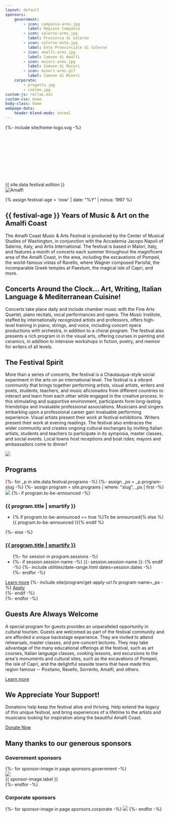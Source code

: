 ```yaml
---
layout: default
sponsors:
    government:
        - icon: campania-arms.jpg
          label: Regione Campania
        - icon: salerno-arms.jpg
          label: Provincia di Salerno
        - icon: salerno-ente.jpg
          label: Ente Pronvinciale di Salerno
        - icon: amalfi-arms.jpg
          label: Comune di Amalfi
        - icon: maiori-arms.jpg
          label: Comune di Maiori
        - icon: minori-arms.gif
          label: Comune di Minori
    corporate:
        - progetto.jpg
        - coelmo.jpg
custom-js: rellax.min
custom-css: home
body-class: home
webpage-data:
    header-blend-mode: normal
---
```

{%- include site/home-logo.svg -%}
<section id="hero">
    <div class="logo">
        <div id="logo-container"><div id="svg-container"><svg><use xlink:href="#home-logo" /></svg></div></div>
        <span>{{ site.data.festival.edition }}</span>
    </div>
    <div class="image-container">
        <img src="{{ site.image-directory | append: 'amalfi1.jpg' | relative_url }}" alt="Amalfi" class="rellax" data-rellax-speed="-2" />
    </div>
</section>

<section class="copy" markdown="1">

{% assign festival-age = 'now' | date: "%Y" | minus: 1997 %}

## {{ festival-age }} Years of Music & Art on the Amalfi Coast
The Amalfi Coast Music & Arts Festival is produced by the Center of Musical Studies of Washington, in conjunction with the Accademia Jacopo Napoli of Salerno, Italy, and Artis International. The festival is based in Maiori, Italy, and features a month of concerts each summer throughout the magnificent area of the Amalfi Coast, in the area, including the excavations of Pompeii, the world-famous vistas of Ravello, where Wagner composed Parisfal, the incomparable Greek temples at Paestum, the magical isle of Capri, and more.

</section>

<section class="copy" markdown="1">

## Concerts Around the Clock... Art, Writing, Italian Language & Mediterranean Cuisine!
Concerts take place daily and include chamber music with the Fine Arts Quartet, piano recitals, vocal performances and opera. The Music Institute, staffed by internationally recognized artists and professors, offers high-level training in piano, strings, and voice, including concert opera productions with orchestra, in addition to a choral program. The festival also presents a rich program in in the visual arts, offering courses in painting and ceramics, in addition to intensive workshops in fiction, poetry, and memoir for writers of all levels.


## The Festival Spirit
More than a series of concerts, the festival is a Chautauqua-style social experiment in the arts on an international level. The festival is a vibrant community that brings together performing artists, visual artists, writers and poets, students, teachers, and music aficionados from different countries to interact and learn from each other while engaged in the creative process. In this stimulating and supportive environment, participants form long-lasting friendships and invaluable professional associations. Musicians and singers embarking upon a professional career gain invaluable performing experience. Visual artists present their work at festival exhibitions. Writers present their work at evening readings. The festival also embraces the wider community and creates ongoing cultural exchanges by inviting Italian artists, students and teachers to participate in its symposia, master classes, and social events. Local towns host receptions and boat rides; mayors and ambassadors come to dinner!

</section>

<section id="festival" class="background-image-container">
<img src="{{ site.image-directory | append: "amalfi2.jpg" | relative_url }}" />

<div class="inset-container">
<div class="content-container">
<h2 id="programs">Programs</h2>
<div>
{%- for _p in site.data.festival.programs -%}
{%- assign _ps = _p.program-slug -%}
{%- assign program = site.programs | where: "slug", _ps | first -%}
<div>
    <img src="{{ site.program-assets-directory | append: _ps | append: '/home.jpg' | relative_url }}" />
    {%- if program.to-be-announced -%}
    <div>
        <h3 class="program-name">{{ program.title | smartify }}</h3>
        <ul><li>{% if program.to-be-announced == true %}To be announced{% else %}{{ program.to-be-announced }}{% endif %}</li></ul>
    </div>
    {%- else -%}
    <div>
        <a href="{{ program.url | relative_url }}">
            <h3 class="program-name">{{ program.title | smartify }}</h3>
        </a>
        <ul>
        {%- for session in program.sessions -%}
            <li>
            {%- if session.session-name -%}
                {{- session.session-name }}:
            {% endif -%}
            {%- include utilities/date-range.html dates=session.dates -%}
            </li>
        {%- endfor -%}
        </ul>
        <div class="buttons">
            <a href="{{ program.url | relative_url }}" class="  button">Learn more</a>
            {%- include site/program/get-apply-url.fx program-name=_ps -%}
            <a href="{{ __return }}" class="button">Apply</a>
        </div>
    </div>
    {%- endif -%}
</div>
{%- endfor -%}
</div>
</div>
</div>

</section>

<section class="copy" markdown="1">

## Guests Are Always Welcome
A special program for guests provides an unparalleled opportunity in cultural tourism. Guests are welcomed as part of the festival community and are afforded a unique backstage experience. They are invited to attend rehearsals, master classes, and pre-concert lectures. They may take advantage of the many educational offerings at the festival, such as art courses, Italian language classes, cooking lessons, and excursions to the area's monuments and cultural sites, such as the excavations of Pompeii, the isle of Capri, and the delightful seaside towns that have made this region famous -- Positano, Ravello, Sorrento, Amalfi, and others.

<a class="button" href="{{ site.baseurl }}{% link _programs/guests.md %}">Learn more</a>

</section>


<section class="copy" markdown="1">

## We Appreciate Your Support!

Donations help keep the festival alive and thriving. Help extend the legacy of this unique festival, and bring experiences of a lifetime to the artists and musicians looking for inspiration along the beautiful Amalfi Coast.

<a class="button" href="{{ site.baseurl }}{% link donations.md %}">Donate Now</a>

</section>

<section id="sponsors" markdown="1">

## Many thanks to our generous sponsors

### Government sponsors

<div class="sponsor-gallery">
{%- for sponsor-image in page.sponsors.government -%}
<div><img src="{{ site.image-directory | append: "sponsors/" | append: sponsor-image.icon | relative_url }}" /><div>{{ sponsor-image.label }}</div></div>
{%- endfor -%}
</div>

### Corporate sponsors

<div class="sponsor-gallery">
{%- for sponsor-image in page.sponsors.corporate -%}
<img src="{{ site.image-directory | append: "sponsors/" | append: sponsor-image | relative_url }}" />
{%- endfor -%}
</div>


<script>
  // Accepts any class name
  var rellax = new Rellax('.rellax');
</script>